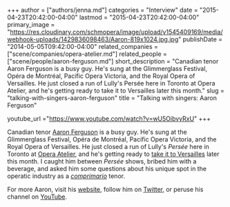 +++
author = ["authors/jenna.md"]
categories = "Interview"
date = "2015-04-23T20:42:00-04:00"
lastmod = "2015-04-23T20:42:00-04:00"
primary_image = "https://res.cloudinary.com/schmopera/image/upload/v1545409169/media/webhook-uploads/1429836098463/Aaron-819x1024.jpg.jpg"
publishDate = "2014-05-05T09:42:00-04:00"
related_companies = ["scene/companies/opera-atelier.md"]
related_people = ["scene/people/aaron-ferguson.md"]
short_description = "Canadian tenor Aaron Ferguson is a busy guy. He&#039;s sung at the Glimmerglass Festival, Opéra de Montréal, Pacific Opera Victoria, and the Royal Opera of Versailles. He just closed a run of Lully&#039;s Persée here in Toronto at Opera Atelier, and he&#039;s getting ready to take it to Versailles later this month."
slug = "talking-with-singers-aaron-ferguson"
title = "Talking with singers: Aaron Ferguson"

youtube_url ="https://www.youtube.com/watch?v=wU5OibvyRxU"
+++

Canadian tenor [Aaron Ferguson](http://www.aaronferguson.net/#!bio/c2ih) is a busy guy. He's sung at the Glimmerglass Festival, Opéra de Montréal, Pacific Opera Victoria, and the Royal Opera of Versailles. He just closed a run of Lully's _Persée_ here in Toronto at [Opera Atelier](http://www.operaatelier.com/), and he's getting ready to [take it to Versailles](http://www.operaatelier.com/dreaminversailles) later this month. I caught him between _Persée_ shows, bribed him with a beverage, and asked him some questions about his unique spot in the operatic industry as a [_comprimario_](http://en.wikipedia.org/wiki/Comprimario) tenor.

For more Aaron, visit his [website](http://www.aaronferguson.net/), follow him on [Twitter](https://twitter.com/af_tenor), or peruse his channel on [YouTube](https://www.youtube.com/user/ajf104).
